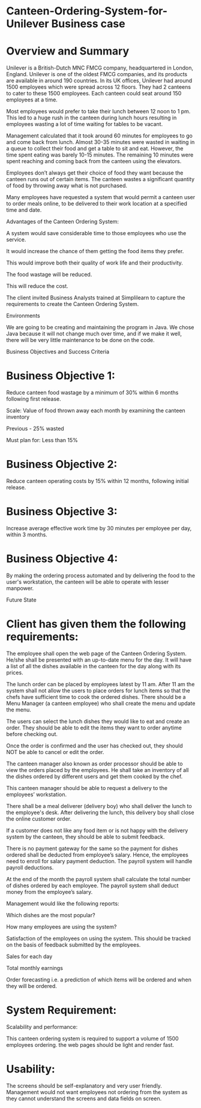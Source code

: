 # Canteen-Ordering-System-for-Unilever Business case

# Overview and Summary

Unilever is a British-Dutch MNC FMCG company, headquartered in London, England. Unilever is one of the oldest FMCG companies, and its products are available in around 190 countries. In its UK offices, Unilever had around 1500 employees which were spread across 12 floors. They had 2 canteens to cater to these 1500 employees. Each canteen could seat around 150 employees at a time. 

Most employees would prefer to take their lunch between 12 noon to 1 pm. This led to a huge rush in the canteen during lunch hours resulting in employees wasting a lot of time waiting for tables to be vacant. 

Management calculated that it took around 60 minutes for employees to go and come back from lunch. Almost 30-35 minutes were wasted in waiting in a queue to collect their food and get a table to sit and eat. However, the time spent eating was barely 10-15 minutes. The remaining 10 minutes were spent reaching and coming back from the canteen using the elevators. 

Employees don’t always get their choice of food they want because the canteen runs out of certain items. The canteen wastes a significant quantity of food by throwing away what is not purchased.

Many employees have requested a system that would permit a canteen user to order meals online, to be delivered to their work location at a specified time and date.

Advantages of the Canteen Ordering System:

A system would save considerable time to those employees who use the service.

It would increase the chance of them getting the food items they prefer.

This would improve both their quality of work life and their productivity.

The food wastage will be reduced.

This will reduce the cost.

 

The client invited Business Analysts trained at Simplilearn to capture the requirements to create the Canteen Ordering System. 

 

Environments

We are going to be creating and maintaining the program in Java. We chose Java because it will not change much over time, and if we make it well, there will be very little maintenance to be done on the code. 

 
Business Objectives and Success Criteria

# Business Objective 1:

Reduce canteen food wastage by a minimum of 30% within 6 months following first release.

Scale: Value of food thrown away each month by examining the canteen inventory 

Previous - 25% wasted

Must plan for: Less than 15%

# Business Objective 2:

Reduce canteen operating costs by 15% within 12 months, following initial release.

# Business Objective 3:

Increase average effective work time by 30 minutes per employee per day, within 3 months.

# Business Objective 4:

By making the ordering process automated and by delivering the food to the user's workstation, the canteen will be able to operate with lesser manpower.

Future State

 

# Client has given them the following requirements:

 

The employee shall open the web page of the Canteen Ordering System. He/she shall be presented with an up-to-date menu for the day. It will have a list of all the dishes available in the canteen for the day along with its prices. 

The lunch order can be placed by employees latest by 11 am. After 11 am the system shall not allow the users to place orders for lunch items so that the chefs have sufficient time to cook the ordered dishes. There should be a Menu Manager (a canteen employee) who shall create the menu and update the menu.

The users can select the lunch dishes they would like to eat and create an order. They should be able to edit the items they want to order anytime before checking out. 

Once the order is confirmed and the user has checked out, they should NOT be able to cancel or edit the order.

The canteen manager also known as order processor should be able to view the orders placed by the employees. He shall take an inventory of all the dishes ordered by different users and get them cooked by the chef. 

This canteen manager should be able to request a delivery to the employees’ workstation. 

There shall be a meal deliverer (delivery boy) who shall deliver the lunch to the employee's desk. After delivering the lunch, this delivery boy shall close the online customer order.

If a customer does not like any food item or is not happy with the delivery system by the canteen, they should be able to submit feedback. 

There is no payment gateway for the same so the payment for dishes ordered shall be deducted from employee’s salary. Hence, the employees need to enroll for salary payment deduction. The payroll system will handle payroll deductions.

At the end of the month the payroll system shall calculate the total number  of dishes ordered by each employee. The payroll system shall deduct money  from the employee’s salary. 

Management would like the following reports:

Which dishes are the most popular?

How many employees are using the system?

Satisfaction of the employees on using the system. This should be tracked on the basis of feedback submitted by the employees.

Sales for each day

Total monthly earnings

Order forecasting i.e. a prediction of which items will be ordered and when they will be ordered.

 

# System Requirement:

Scalability and performance:

This canteen ordering system is required to support a volume of 1500 employees ordering. the web pages should be light and render fast.

 

# Usability:

The screens should be self-explanatory and very user friendly. Management would not want employees not ordering from the system as they cannot understand the screens and data fields on screen.

